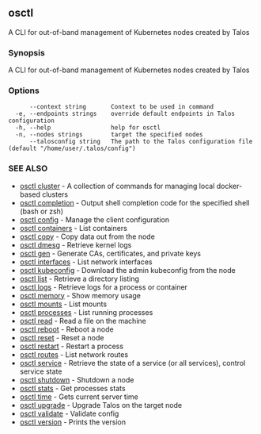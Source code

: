 <!-- markdownlint-disable -->
## osctl

A CLI for out-of-band management of Kubernetes nodes created by Talos

### Synopsis

A CLI for out-of-band management of Kubernetes nodes created by Talos

### Options

```
      --context string       Context to be used in command
  -e, --endpoints strings    override default endpoints in Talos configuration
  -h, --help                 help for osctl
  -n, --nodes strings        target the specified nodes
      --talosconfig string   The path to the Talos configuration file (default "/home/user/.talos/config")
```

### SEE ALSO

* [osctl cluster](osctl_cluster.md)	 - A collection of commands for managing local docker-based clusters
* [osctl completion](osctl_completion.md)	 - Output shell completion code for the specified shell (bash or zsh)
* [osctl config](osctl_config.md)	 - Manage the client configuration
* [osctl containers](osctl_containers.md)	 - List containers
* [osctl copy](osctl_copy.md)	 - Copy data out from the node
* [osctl dmesg](osctl_dmesg.md)	 - Retrieve kernel logs
* [osctl gen](osctl_gen.md)	 - Generate CAs, certificates, and private keys
* [osctl interfaces](osctl_interfaces.md)	 - List network interfaces
* [osctl kubeconfig](osctl_kubeconfig.md)	 - Download the admin kubeconfig from the node
* [osctl list](osctl_list.md)	 - Retrieve a directory listing
* [osctl logs](osctl_logs.md)	 - Retrieve logs for a process or container
* [osctl memory](osctl_memory.md)	 - Show memory usage
* [osctl mounts](osctl_mounts.md)	 - List mounts
* [osctl processes](osctl_processes.md)	 - List running processes
* [osctl read](osctl_read.md)	 - Read a file on the machine
* [osctl reboot](osctl_reboot.md)	 - Reboot a node
* [osctl reset](osctl_reset.md)	 - Reset a node
* [osctl restart](osctl_restart.md)	 - Restart a process
* [osctl routes](osctl_routes.md)	 - List network routes
* [osctl service](osctl_service.md)	 - Retrieve the state of a service (or all services), control service state
* [osctl shutdown](osctl_shutdown.md)	 - Shutdown a node
* [osctl stats](osctl_stats.md)	 - Get processes stats
* [osctl time](osctl_time.md)	 - Gets current server time
* [osctl upgrade](osctl_upgrade.md)	 - Upgrade Talos on the target node
* [osctl validate](osctl_validate.md)	 - Validate config
* [osctl version](osctl_version.md)	 - Prints the version


